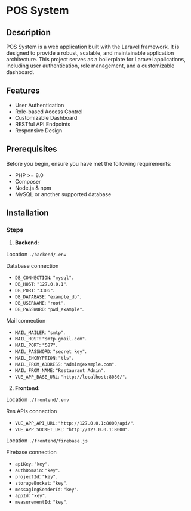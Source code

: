 # POS System

## Description

POS System is a web application built with the Laravel framework. It is designed to provide a robust, scalable, and maintainable application architecture. This project serves as a boilerplate for Laravel applications, including user authentication, role management, and a customizable dashboard.

## Features

- User Authentication
- Role-based Access Control
- Customizable Dashboard
- RESTful API Endpoints
- Responsive Design

## Prerequisites

Before you begin, ensure you have met the following requirements:

- PHP >= 8.0
- Composer
- Node.js & npm
- MySQL or another supported database

## Installation

### Steps

1. **Backend:**

Location `./backend/.env`

Database connection
- `DB_CONNECTION`: `"mysql"`.
- `DB_HOST`: `"127.0.0.1"`.
- `DB_PORT`: `"3306"`.
- `DB_DATABASE`: `"example_db"`.
- `DB_USERNAME`: `"root"`.
- `DB_PASSWORD`: `"pwd_example"`.

Mail connection
- `MAIL_MAILER`: `"smtp"`.
- `MAIL_HOST`: `"smtp.gmail.com"`.
- `MAIL_PORT`: `"587"`.
- `MAIL_PASSWORD`: `"secret key"`.
- `MAIL_ENCRYPTION`: `"tls"`.
- `MAIL_FROM_ADDRESS`: `"admin@example.com"`.​
- `MAIL_FROM_NAME`: `"Restaurant Admin"`.​
- `VUE_APP_BASE_URL`: `"http://localhost:8080/"`.​

2. **Frontend:**

Location `./frontend/.env`

Res APIs connection
- `VUE_APP_API_URL`: `"http://127.0.0.1:8000/api/"`.
- `VUE_APP_SOCKET_URL`: `"http://127.0.0.1:8000"`.

Location `./frontend/firebase.js`

Firebase connection
- `apiKey`: `"key"`.
- `authDomain`: `"key"`.
- `projectId`: `"key"`.
- `storageBucket`: `"key"`.
- `messagingSenderId`: `"key"`.
- `appId`: `"key"`.
- `measurementId`: `"key"`.
